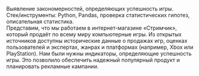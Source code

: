 Выявление закономерностей, определяющих успешность игры.  
Стек/инструменты: Python, Pandas, проверка статистических гипотез, описательная статистика.  
Представим, что мы работаем в интернет-магазине «Стримчик», который продаёт по всему миру компьютерные игры. Из открытых источников доступны исторические данные о продажах игр, оценках пользователей и экспертах, жанрах и платформах (например, Xbox или PlayStation). Нам были нужны индикаторы, определяющие успешность игры. Это позволило обеспечить надежный популярный продукт и планировать рекламные кампании.
